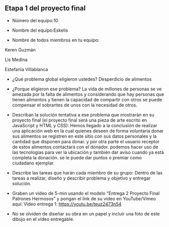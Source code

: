 ## Etapa 1 del proyecto final

- Número del equipo:10

- Nombre del equipo:Eskelis


- Nombre de todos miembros en tu equipo:

Keren Guzmán

Lis Medina

Estefanía Villablanca

- ¿Qué problema global eligieron ustedes? 
Desperdicio de alimentos

- ¿Porque eligieron ese problema? 
La vida de millones de personas se ve amezada por la falta de alimentos y considerando que hay personas que tienen alimentos y tienen la capacidad de compartir con otros se puede compensar el sobrantes de unos con la necesidad de otros.

- Describan la solución tentativa a ese problema que mostrarán en su proyecto final (el proyecto final será una pieza de arte escrito en JavaScript y HTML y CSS): 
Hemos llegado a la conclusión de realizar una aplicación web en la cual quienes deseen de forma voluntaria donar sus alimentos se registren en este sitio con sus datos personales y la cantidad que disponen para donar. y por otra parte el usuario receptor de estos alimentos contactará con el donador. 
podemos hacer uso de las tecnologias para ver la ubicación y también dar aviso cuando ya está completa la donación.
se le puede dar puntos o premiar como ciudadano ejemplar.

- Describe las tareas que harán cada miembro de su grupo:
Dentro de las tareas a realizar, diseño y describir problema y objetivo y entregar solución.

- Graben un video de 5-min usando el modelo “Entrega 2 Proyecto Final Patrones Hermosos” y pongan el link de su vídeo en YouTube/Vimeo aquí:
Video entrega 1: https://youtu.be/teuz2473n54

- No se olviden de diseñar su obra en un papel y incluir una foto de este dibujo en el vídeo entregable.
